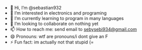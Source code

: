 - 👋 Hi, I’m @sebastian932
- 👀 I’m interested in electronics and programing
- 🌱 I’m currently learning to program in many languages
- 💞️ I’m looking to collaborate on nothing yet
- 📫 How to reach me: send email to sebysebi934@gmail.com
- 😄 Pronouns: wtf are pronouns/i dont give an F
- ⚡ Fun fact: im actually not that stupid (=

<!---
sebastian932/sebastian932 is a ✨ special ✨ repository because its `README.md` (this file) appears on your GitHub profile.
You can click the Preview link to take a look at your changes.
--->
